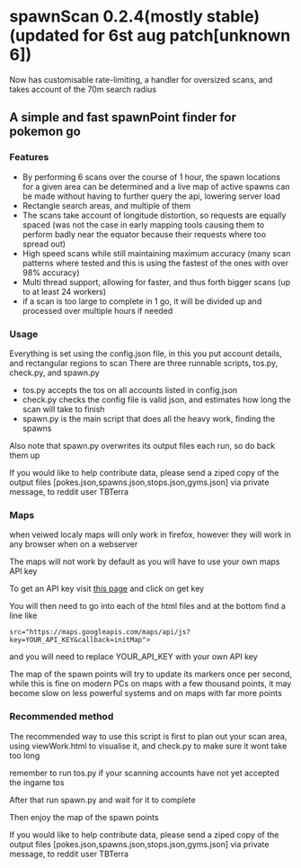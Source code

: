 # spawnScan 0.2.4(mostly stable)(updated for 6st aug patch[unknown 6])
Now has customisable rate-limiting, a handler for oversized scans, and takes account of the 70m search radius

## A simple and fast spawnPoint finder for pokemon go
### Features
- By performing 6 scans over the course of 1 hour, the spawn locations for a given area can be determined and a live map of active spawns can be made without having to further query the api, lowering server load
- Rectangle search areas, and multiple of them
- The scans take account of longitude distortion, so requests are equally spaced (was not the case in early mapping tools causing them to perform badly near the equator because their requests where too spread out)
- High speed scans while still maintaining maximum accuracy (many scan patterns where tested and this is using the fastest of the ones with over 98% accuracy)
- Multi thread support, allowing for faster, and thus forth bigger scans (up to at least 24 workers)
- if a scan is too large to complete in 1 go, it will be divided up and processed over multiple hours if needed

### Usage
Everything is set using the config.json file, in this you put account details, and rectangular regions to scan
There are three runnable scripts, tos.py, check.py, and spawn.py
- tos.py accepts the tos on all accounts listed in config.json
- check.py checks the config file is valid json, and estimates how long the scan will take to finish
- spawn.py is the main script that does all the heavy work, finding the spawns

Also note that spawn.py overwrites its output files each run, so do back them up

If you would like to help contribute data, please send a ziped copy of the output files [pokes.json,spawns.json,stops.json,gyms.json] via private message, to reddit user TBTerra

### Maps
when veiwed localy maps will only work in firefox, however they will work in any browser when on a webserver

The maps will not work by default as you will have to use your own maps API key

To get an API key visit [this page](https://developers.google.com/maps/documentation/javascript/get-api-key) and click on get key

You will then need to go into each of the html files and at the bottom find a line like
```
src="https://maps.googleapis.com/maps/api/js?key=YOUR_API_KEY&callback=initMap">
```
and you will need to replace YOUR_API_KEY with your own API key

The map of the spawn points will try to update its markers once per second, while this is fine on modern PCs on maps with a few thousand points, it may become slow on less powerful systems and on maps with far more points

### Recommended method
The recommended way to use this script is first to plan out your scan area, using viewWork.html to visualise it, and check.py to make sure it wont take too long

remember to run tos.py if your scanning accounts have not yet accepted the ingame tos

After that run spawn.py and wait for it to complete

Then enjoy the map of the spawn points

If you would like to help contribute data, please send a ziped copy of the output files [pokes.json,spawns.json,stops.json,gyms.json] via private message, to reddit user TBTerra
